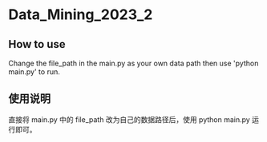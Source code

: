 # Data_Mining_2023_2
## How to use
Change the file_path in the main.py as your own data path then use 'python main.py' to run.

## 使用说明
直接将 main.py 中的 file_path 改为自己的数据路径后，使用 python main.py 运行即可。

